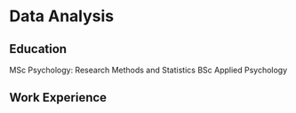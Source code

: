 # Data Analysis

## Education
MSc Psychology: Research Methods and Statistics
BSc Applied Psychology

## Work Experience


